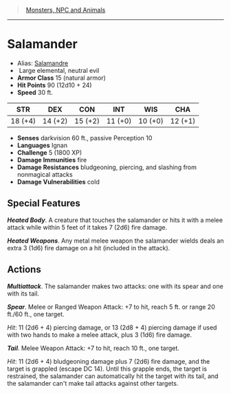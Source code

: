 ﻿> [Monsters, NPC and Animals](srd_monsters.md)

---

# Salamander

- Alias: [Salamandre](hd_monsters_salamandre.md)
-  Large elemental, neutral evil
- **Armor Class** 15 (natural armor)
- **Hit Points** 90 (12d10 + 24)
- **Speed** 30 ft.

|STR|DEX|CON|INT|WIS|CHA|
|---|---|---|---|---|---|
|18 (+4)|14 (+2)|15 (+2)|11 (+0)|10 (+0)|12 (+1)|

- **Senses** darkvision 60 ft., passive Perception 10
- **Languages** Ignan
- **Challenge** 5 (1800 XP)
- **Damage Immunities** fire
- **Damage Resistances** bludgeoning, piercing, and slashing from nonmagical attacks
- **Damage Vulnerabilities** cold

## Special Features

**_Heated Body_**. A creature that touches the salamander or hits it with a melee attack while within 5 feet of it takes 7 (2d6) fire damage.

**_Heated Weapons_**. Any metal melee weapon the salamander wields deals an extra 3 (1d6) fire damage on a hit (included in the attack).

## Actions

**_Multiattack_**. The salamander makes two attacks: one with its spear and one with its tail.

**_Spear_**. Melee or Ranged Weapon Attack: +7 to hit, reach 5 ft. or range 20 ft./60 ft., one target.

_Hit_: 11 (2d6 + 4) piercing damage, or 13 (2d8 + 4) piercing damage if used with two hands to make a melee attack, plus 3 (1d6) fire damage.

**_Tail_**. Melee Weapon Attack: +7 to hit, reach 10 ft., one target.

_Hit_: 11 (2d6 + 4) bludgeoning damage plus 7 (2d6) fire damage, and the target is grappled (escape DC 14). Until this grapple ends, the target is restrained, the salamander can automatically hit the target with its tail, and the salamander can't make tail attacks against other targets.


